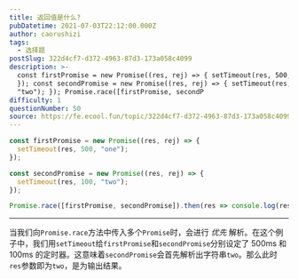 ```yaml
---
title: 返回值是什么?
pubDatetime: 2021-07-03T22:12:00.000Z
author: caorushizi
tags:
  - 选择题
postSlug: 322d4cf7-d372-4963-87d3-173a058c4099
description: >-
  const firstPromise = new Promise((res, rej) => { setTimeout(res, 500, "one");
  }); const secondPromise = new Promise((res, rej) => { setTimeout(res, 100,
  "two"); }); Promise.race([firstPromise, secondP
difficulty: 1
questionNumber: 50
source: https://fe.ecool.fun/topic/322d4cf7-d372-4963-87d3-173a058c4099
---
```


```javascript
const firstPromise = new Promise((res, rej) => {
  setTimeout(res, 500, "one");
});

const secondPromise = new Promise((res, rej) => {
  setTimeout(res, 100, "two");
});

Promise.race([firstPromise, secondPromise]).then(res => console.log(res));
```

---

当我们向`Promise.race`方法中传入多个`Promise`时，会进行 _优先_ 解析。在这个例子中，我们用`setTimeout`给`firstPromise`和`secondPromise`分别设定了 500ms 和 100ms 的定时器。这意味着`secondPromise`会首先解析出字符串`two`。那么此时`res`参数即为`two`，是为输出结果。
